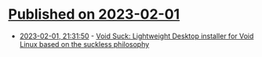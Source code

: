 # [Published on 2023-02-01](index.md)

* [2023-02-01, 21:31:50](https://lobste.rs/s/jsgflc/void_suck_lightweight_desktop_installer) - [Void Suck: Lightweight Desktop installer for Void Linux based on the suckless philosophy](https://vs.bt.ht/)
